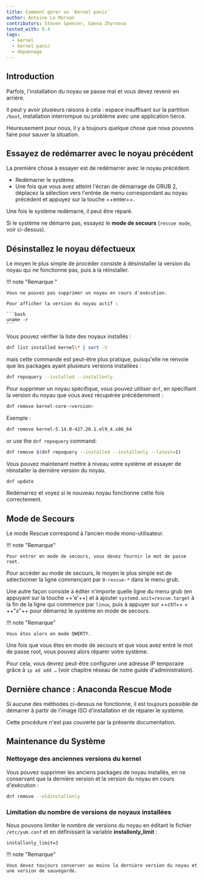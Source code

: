 ```yaml
---
title: Comment gérer un `Kernel panic`
author: Antoine Le Morvan
contributors: Steven Spencer, Ganna Zhyrnova
tested_with: 9.4
tags:
  - kernel
  - kernel panic
  - dépannage
---
```


## Introduction

Parfois, l'installation du noyau se passe mal et vous devez revenir en arrière.

Il peut y avoir plusieurs raisons à cela : espace insuffisant sur la partition `/boot`, installation interrompue ou problème avec une application tierce.

Heureusement pour nous, il y a toujours quelque chose que nous pouvons faire pour sauver la situation.

## Essayez de redémarrer avec le noyau précédent

La première chose à essayer est de redémarrer avec le noyau précédent.

- Redémarrer le système.
- Une fois que vous avez atteint l'écran de démarrage de GRUB 2, déplacez la sélection vers l'entrée de menu correspondant au noyau précédent et appuyez sur la touche ++enter++.

Une fois le système redémarré, il peut être réparé.

Si le système ne démarre pas, essayez le **mode de secours** (`rescue mode`, voir ci-dessus).

## Désinstallez le noyau défectueux

Le moyen le plus simple de procéder consiste à désinstaller la version du noyau qui ne fonctionne pas, puis à la réinstaller.

!!! note "Remarque "

````
Vous ne pouvez pas supprimer un noyau en cours d'exécution.

Pour afficher la version du noyau actif :

```bash
uname -r
```
````

Vous pouvez vérifier la liste des noyaux installés :

```bash
dnf list installed kernel\* | sort -V
```

mais cette commande est peut-être plus pratique, puisqu'elle ne renvoie que les packages ayant plusieurs versions installées :

```bash
dnf repoquery --installed --installonly
```

Pour supprimer un noyau spécifique, vous pouvez utiliser `dnf`, en spécifiant la version du noyau que vous avez récupérée précédemment :

```bash
dnf remove kernel-core-<version>
```

Exemple :

```bash
dnf remove kernel-5.14.0-427.20.1.el9_4.x86_64
```

or use the `dnf repoquery` command:

```bash
dnf remove $(dnf repoquery --installed --installonly --latest=1)
```

Vous pouvez maintenant mettre à niveau votre système et essayer de réinstaller la dernière version du noyau.

```bash
dnf update
```

Redémarrez et voyez si le nouveau noyau fonctionne cette fois correctement.

## Mode de Secours

Le mode Rescue correspond à l’ancien mode mono-utilisateur.

!!! note "Remarque"

```
Pour entrer en mode de secours, vous devez fournir le mot de passe root.
```

Pour accéder au mode de secours, le moyen le plus simple est de sélectionner la ligne commençant par `0-rescue-*` dans le menu grub.

Une autre façon consiste à éditer n'importe quelle ligne du menu grub (en appuyant sur la touche ++'e'++) et à ajouter `systemd.unit=rescue.target` à la fin de la ligne qui commence par `linux`, puis à appuyer sur ++ctrl++ + ++"x"++ pour démarrez le système en mode de secours.

!!! note "Remarque"

```
Vous êtes alors en mode QWERTY.
```

Une fois que vous êtes en mode de secours et que vous avez entré le mot de passe root, vous pouvez alors réparer votre système.

Pour cela, vous devrez peut-être configurer une adresse IP temporaire grâce à `ip ad add …` (voir chapitre réseau de notre guide d'administration).

## Dernière chance : Anaconda Rescue Mode

Si aucune des méthodes ci-dessus ne fonctionne, il est toujours possible de démarrer à partir de l'image ISO d'installation et de réparer le système.

Cette procédure n'est pas couverte par la présente documentation.

## Maintenance du Système

### Nettoyage des anciennes versions du kernel

Vous pouvez supprimer les anciens packages de noyau installés, en ne conservant que la dernière version et la version du noyau en cours d'exécution :

```bash
dnf remove --oldinstallonly
```

### Limitation du nombre de versions de noyaux installées

Nous pouvons limiter le nombre de versions du noyau en éditant le fichier `/etc/yum.conf` et en définissant la variable **installonly_limit** :

```text
installonly_limit=3
```

!!! note "Remarque"

```
Vous devez toujours conserver au moins la dernière version du noyau et une version de sauvegarde.
```
